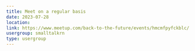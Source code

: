 ```yaml
---
title: Meet on a regular basis
date: 2023-07-28
location: 
link: https://www.meetup.com/back-to-the-future/events/hmcmfpyfckblc/
usergroup: smalltalkrn
type: usergroup
---
```

